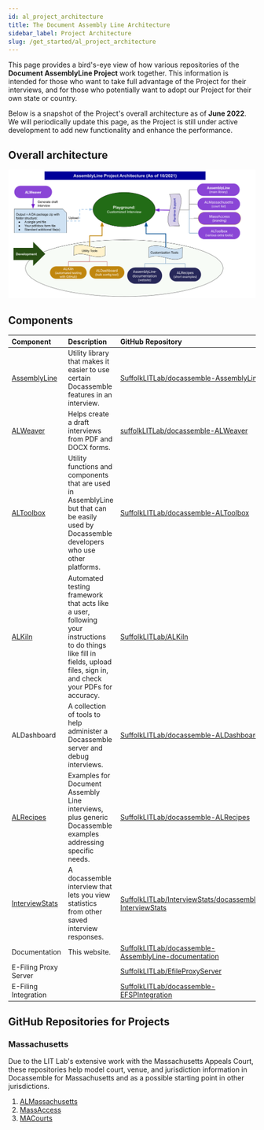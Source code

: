 ```yaml
---
id: al_project_architecture
title: The Document Assembly Line Architecture
sidebar_label: Project Architecture
slug: /get_started/al_project_architecture
---
```

This page provides a bird's-eye view of how various repositories of the **Document AssemblyLine Project** work together. This information is intended for those who want to take full advantage of the Project for their interviews, and for those who potentially want to adopt our Project for their own state or country.  

Below is a snapshot of the Project's overall architecture as of **June 2022**. We will periodically update this page, as the Project is still under active development to add new functionality and enhance the performance.

## Overall architecture
![AL Project architecture graph](../assets/al_project_architecture.png)

## Components

| Component | Description | GitHub Repository |
|:----------|:------------|:------------------|
| [AssemblyLine](https://github.com/suffolkLITLab/docassemble-AssemblyLine) | Utility library that makes it easier to use certain Docassemble features in an interview. | [SuffolkLITLab/docassemble-AssemblyLine](https://github.com/SuffolkLITLab/docassemble-AssemblyLine) |
| [ALWeaver](/docs/generating_code) | Helps create a draft interviews from PDF and DOCX forms. | [suffolkLITLab/docassemble-ALWeaver](https://github.com/SuffolkLITLab/docassemble-ALWeaver) |
| [ALToolbox](https://github.com/SuffolkLITLab/docassemble-ALToolbox) | Utility functions and components that are used in AssemblyLine but that can be easily used by Docassemble developers who use other platforms. | [SuffolkLITLab/docassemble-ALToolbox](https://github.com/SuffolkLITLab/docassemble-ALToolbox) |
| [ALKiln](/docs/components/ALKiln/alkiln_intro) | Automated testing framework that acts like a user, following your instructions to do things like fill in fields, upload files, sign in, and check your PDFs for accuracy. | [SuffolkLITLab/ALKiln](https://github.com/SuffolkLITLab/ALKiln) |
| ALDashboard | A collection of tools to help administer a Docassemble server and debug interviews. | [SuffolkLITLab/docassemble-ALDashboard](https://github.com/SuffolkLITLab/docassemble-ALDashboard) |
| [ALRecipes](/docs/components/ALRecipes/alrecipes_overview) | Examples for Document Assembly Line interviews, plus generic Docassemble examples addressing specific needs. | [SuffolkLITLab/docassemble-ALRecipes](https://github.com/SuffolkLITLab/docassemble-ALRecipes) |
| [InterviewStats](https://github.com/SuffolkLITLab/docassemble-InterviewStats/) | A docassemble interview that lets you view statistics from other saved interview responses. | [SuffolkLITLab/InterviewStats/docassemble-InterviewStats](https://github.com/SuffolkLITLab/docassemble-InterviewStats/) |
| Documentation | This website. | [SuffolkLITLab/docassemble-AssemblyLine-documentation](https://github.com/SuffolkLITLab/docassemble-AssemblyLine-documentation) |
| E-Filing Proxy Server |  | [SuffolkLITLab/EfileProxyServer](https://github.com/SuffolkLITLab/EfileProxyServer) |
| E-Filing Integration |  | [SuffolkLITLab/docassemble-EFSPIntegration](https://github.com/SuffolkLITLab/docassemble-EFSPIntegration/) |

## GitHub Repositories for Projects


### Massachusetts
Due to the LIT Lab's extensive work with the Massachusetts Appeals Court, these repositories help model court, venue, and jurisdiction information in Docassemble for Massachusetts and as a possible starting point in other jurisdictions.

1. [ALMassachusetts](https://github.com/suffolkLITLab/docassemble-ALMassachusetts)
1. [MassAccess](https://github.com/suffolkLITLab/docassemble-MassAccess)
1. [MACourts](https://github.com/GBLS/docassemble-MACourts)